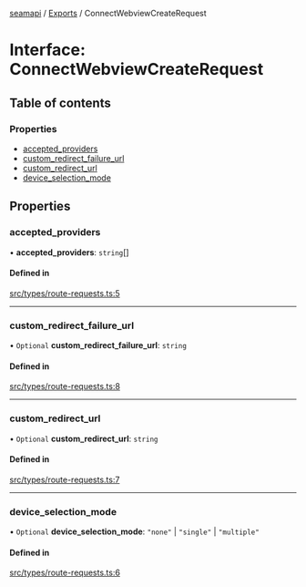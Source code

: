 [seamapi](../README.md) / [Exports](../modules.md) / ConnectWebviewCreateRequest

# Interface: ConnectWebviewCreateRequest

## Table of contents

### Properties

- [accepted\_providers](ConnectWebviewCreateRequest.md#accepted_providers)
- [custom\_redirect\_failure\_url](ConnectWebviewCreateRequest.md#custom_redirect_failure_url)
- [custom\_redirect\_url](ConnectWebviewCreateRequest.md#custom_redirect_url)
- [device\_selection\_mode](ConnectWebviewCreateRequest.md#device_selection_mode)

## Properties

### accepted\_providers

• **accepted\_providers**: `string`[]

#### Defined in

[src/types/route-requests.ts:5](https://github.com/seamapi/javascript/blob/main/src/types/route-requests.ts#L5)

___

### custom\_redirect\_failure\_url

• `Optional` **custom\_redirect\_failure\_url**: `string`

#### Defined in

[src/types/route-requests.ts:8](https://github.com/seamapi/javascript/blob/main/src/types/route-requests.ts#L8)

___

### custom\_redirect\_url

• `Optional` **custom\_redirect\_url**: `string`

#### Defined in

[src/types/route-requests.ts:7](https://github.com/seamapi/javascript/blob/main/src/types/route-requests.ts#L7)

___

### device\_selection\_mode

• `Optional` **device\_selection\_mode**: ``"none"`` \| ``"single"`` \| ``"multiple"``

#### Defined in

[src/types/route-requests.ts:6](https://github.com/seamapi/javascript/blob/main/src/types/route-requests.ts#L6)
